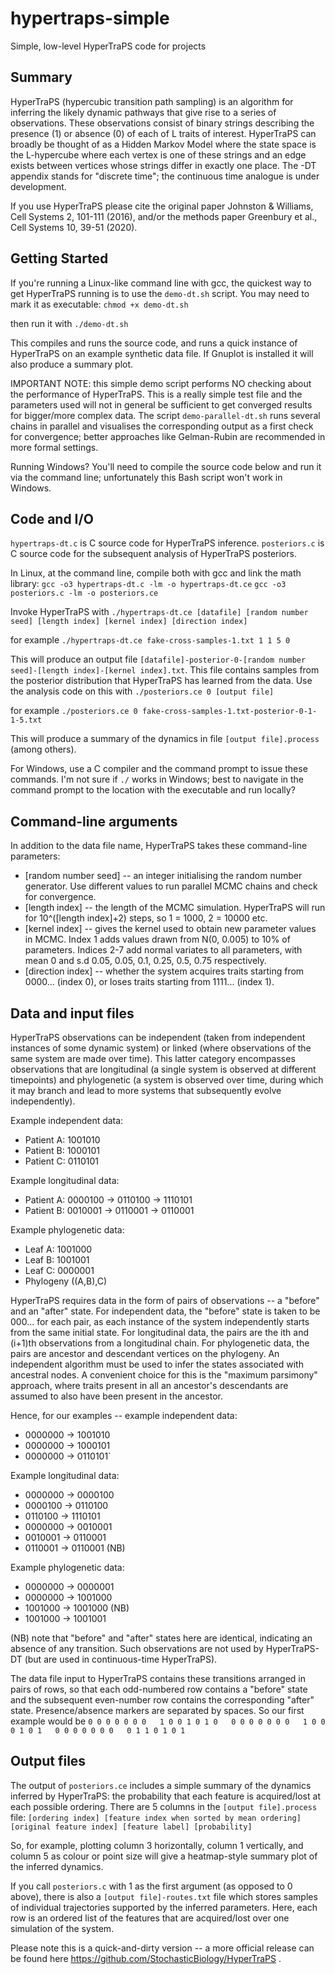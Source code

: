 # hypertraps-simple
Simple, low-level HyperTraPS code for projects

Summary 
---

HyperTraPS (hypercubic transition path sampling) is an algorithm for inferring the likely dynamic pathways that give rise to a series of observations. These observations consist of binary strings describing the presence (1) or absence (0) of each of L traits of interest. HyperTraPS can broadly be thought of as a Hidden Markov Model where the state space is the L-hypercube where each vertex is one of these strings and an edge exists between vertices whose strings differ in exactly one place. The -DT appendix stands for "discrete time"; the continuous time analogue is under development.

If you use HyperTraPS please cite the original paper Johnston & Williams, Cell Systems 2, 101-111 (2016), and/or the methods paper Greenbury et al., Cell Systems 10, 39-51 (2020).

Getting Started 
---

If you're running a Linux-like command line with gcc, the quickest way to get HyperTraPS running is to use the `demo-dt.sh` script. You may need to mark it as executable:
`chmod +x demo-dt.sh`

then run it with
`./demo-dt.sh`

This compiles and runs the source code, and runs a quick instance of HyperTraPS on an example synthetic data file. If Gnuplot is installed it will also produce a summary plot.

IMPORTANT NOTE: this simple demo script performs NO checking about the performance of HyperTraPS. This is a really simple test file and the parameters used will not in general be sufficient to get converged results for bigger/more complex data. The script `demo-parallel-dt.sh` runs several chains in parallel and visualises the corresponding output as a first check for convergence; better approaches like Gelman-Rubin are recommended in more formal settings.

Running Windows? You'll need to compile the source code below and run it via the command line; unfortunately this Bash script won't work in Windows.

Code and I/O 
---

`hypertraps-dt.c` is C source code for HyperTraPS inference.
`posteriors.c` is C source code for the subsequent analysis of HyperTraPS posteriors.

In Linux, at the command line, compile both with gcc and link the math library:
`gcc -o3 hypertraps-dt.c -lm -o hypertraps-dt.ce`
`gcc -o3 posteriors.c -lm -o posteriors.ce`

Invoke HyperTraPS with
`./hypertraps-dt.ce [datafile] [random number seed] [length index] [kernel index] [direction index]`

for example
`./hypertraps-dt.ce fake-cross-samples-1.txt 1 1 5 0`

This will produce an output file `[datafile]-posterior-0-[random number seed]-[length index]-[kernel index].txt`. This file contains samples from the posterior distribution that HyperTraPS has learned from the data. Use the analysis code on this with
`./posteriors.ce 0 [output file]`

for example
`./posteriors.ce 0 fake-cross-samples-1.txt-posterior-0-1-1-5.txt`

This will produce a summary of the dynamics in file `[output file].process` (among others).

For Windows, use a C compiler and the command prompt to issue these commands. I'm not sure if `./` works in Windows; best to navigate in the command prompt to the location with the executable and run locally?

Command-line arguments 
---

In addition to the data file name, HyperTraPS takes these command-line parameters:

* [random number seed] -- an integer initialising the random number generator. Use different values to run parallel MCMC chains and check for convergence.
* [length index] -- the length of the MCMC simulation. HyperTraPS will run for 10^([length index]+2) steps, so 1 = 1000, 2 = 10000 etc.
* [kernel index] -- gives the kernel used to obtain new parameter values in MCMC. Index 1 adds values drawn from N(0, 0.005) to 10% of parameters. Indices 2-7 add normal variates to all parameters, with mean 0 and s.d 0.05, 0.05, 0.1, 0.25, 0.5, 0.75 respectively.
* [direction index] -- whether the system acquires traits starting from 0000... (index 0), or loses traits starting from 1111... (index 1).

Data and input files 
---

HyperTraPS observations can be independent (taken from independent instances of some dynamic system) or linked (where observations of the same system are made over time). This latter category encompasses observations that are longitudinal (a single system is observed at different timepoints) and phylogenetic (a system is observed over time, during which it may branch and lead to more systems that subsequently evolve independently).

Example independent data:
* Patient A: 1001010
* Patient B: 1000101
* Patient C: 0110101

Example longitudinal data:
* Patient A: 0000100 -> 0110100 -> 1110101
* Patient B: 0010001 -> 0110001 -> 0110001

Example phylogenetic data:
* Leaf A: 1001000
* Leaf B: 1001001
* Leaf C: 0000001
* Phylogeny ((A,B),C)

HyperTraPS requires data in the form of pairs of observations -- a "before" and an "after" state. For independent data, the "before" state is taken to be 000... for each pair, as each instance of the system independently starts from the same initial state. For longitudinal data, the pairs are the ith and (i+1)th observations from a longitudinal chain. For phylogenetic data, the pairs are ancestor and descendant vertices on the phylogeny. An independent algorithm must be used to infer the states associated with ancestral nodes. A convenient choice for this is the "maximum parsimony" approach, where traits present in all an ancestor's descendants are assumed to also have been present in the ancestor.

Hence, for our examples -- example independent data:
* 0000000 -> 1001010
* 0000000 -> 1000101
* 0000000 -> 0110101`

Example longitudinal data:
* 0000000 -> 0000100
* 0000100 -> 0110100
* 0110100 -> 1110101
* 0000000 -> 0010001
* 0010001 -> 0110001
* 0110001 -> 0110001 (NB)

Example phylogenetic data:
* 0000000 -> 0000001
* 0000000 -> 1001000
* 1001000 -> 1001000 (NB)
* 1001000 -> 1001001 

(NB) note that "before" and "after" states here are identical, indicating an absence of any transition. Such observations are not used by HyperTraPS-DT (but are used in continuous-time HyperTraPS).

The data file input to HyperTraPS contains these transitions arranged in pairs of rows, so that each odd-numbered row contains a "before" state and the subsequent even-number row contains the corresponding "after" state. Presence/absence markers are separated by spaces. So our first example would be 
`0 0 0 0 0 0 0  
1 0 0 1 0 1 0  
0 0 0 0 0 0 0  
1 0 0 0 1 0 1  
0 0 0 0 0 0 0  
0 1 1 0 1 0 1`

Output files 
---

The output of `posteriors.ce` includes a simple summary of the dynamics inferred by HyperTraPS: the probability that each feature is acquired/lost at each possible ordering. There are 5 columns in the `[output file].process` file:
`[ordering index] [feature index when sorted by mean ordering] [original feature index] [feature label] [probability]`

So, for example, plotting column 3 horizontally, column 1 vertically, and column 5 as colour or point size will give a heatmap-style summary plot of the inferred dynamics.

If you call `posteriors.c` with 1 as the first argument (as opposed to 0 above), there is also a `[output file]-routes.txt` file which stores samples of individual trajectories supported by the inferred parameters. Here, each row is an ordered list of the features that are acquired/lost over one simulation of the system.

Please note this is a quick-and-dirty version -- a more official release can be found here https://github.com/StochasticBiology/HyperTraPS .
